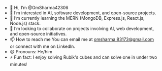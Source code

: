- 👋 Hi, I’m @OmSharma42306
- 👀 I’m interested in AI, software development, and open-source projects.
- 🌱 I’m currently learning the MERN (MongoDB, Express.js, React.js, Node.js) stack.
- 💞️ I’m looking to collaborate on projects involving AI, web development, and open-source initiatives.
- 📫 How to reach me You can email me at omsharma.83173@gmail.com or connect with me on LinkedIn.
- 😄 Pronouns: He/him
- ⚡ Fun fact: I enjoy solving Rubik's cubes and can solve one in under two minutes!

<!---
OmSharma42306/OmSharma42306 is a ✨ special ✨ repository because its `README.md` (this file) appears on your GitHub profile.
You can click the Preview link to take a look at your changes.
--->

